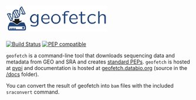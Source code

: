 # <img src="docs/img/geofetch_logo.svg" alt="geofetch logo" height="70"/>

[![Build Status](https://travis-ci.org/pepkit/geofetch.svg?branch=master)](https://travis-ci.org/pepkit/geofetch)
[![PEP compatible](http://pepkit.github.io/img/PEP-compatible-green.svg)](http://pepkit.github.io)

`geofetch` is a command-line tool that downloads sequencing data and metadata from GEO and SRA and creates [standard PEPs](http://pepkit.github.io). `geofetch` is hosted at [pypi](https://pypi.org/project/geofetch/) and documentation is hosted at [geofetch.databio.org](http://geofetch.databio.org) (source in the [/docs](/docs) folder).

You can convert the result of geofetch into `bam` files with the included `sraconvert` command.
